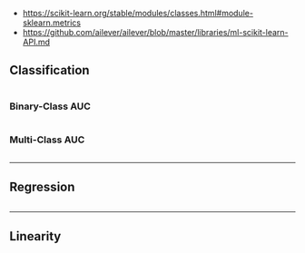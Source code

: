 - https://scikit-learn.org/stable/modules/classes.html#module-sklearn.metrics
- https://github.com/ailever/ailever/blob/master/libraries/ml-scikit-learn-API.md

## Classification
```python
```

### Binary-Class AUC
```python
```

### Multi-Class AUC
```python
```

---

## Regression
```python
```

---

## Linearity


